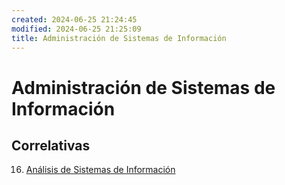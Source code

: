 ```yaml
---
created: 2024-06-25 21:24:45
modified: 2024-06-25 21:25:09
title: Administración de Sistemas de Información
---
```


# Administración de Sistemas de Información

## Correlativas

16. [Análisis de Sistemas de Información](Análisis%20de%20Sistemas%20de%20Información/README.md)
